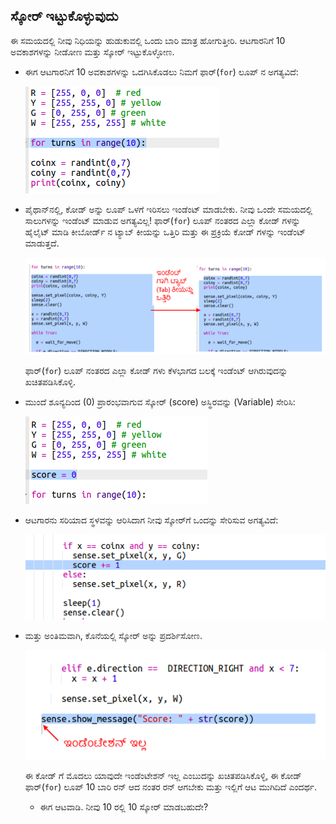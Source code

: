 ## ಸ್ಕೋರ್ ಇಟ್ಟುಕೊಳ್ಳುವುದು

ಈ ಸಮಯದಲ್ಲಿ ನೀವು ನಿಧಿಯನ್ನು ಹುಡುಕುವಲ್ಲಿ ಒಂದು ಬಾರಿ ಮಾತ್ರ ಹೋಗುತ್ತೀರಿ. ಆಟಗಾರನಿಗೆ 10 ಅವಕಾಶಗಳನ್ನು ನೀಡೋಣ ಮತ್ತು ಸ್ಕೋರ್ ಇಟ್ಟುಕೊಳ್ಳೋಣ.

+ ಈಗ ಆಟಗಾರನಿಗೆ 10 ಅವಕಾಶಗಳನ್ನು ಒದಗಿಸಿಕೊಡಲು ನಿಮಗೆ ಫಾರ್(`for`) ಲೂಪ್ ನ ಅಗತ್ಯವಿದೆ:
    
    ![screenshot](images/treasure-turns.png)

+ ಪೈಥಾನ್‌ನಲ್ಲಿ, ಕೋಡ್ ಅನ್ನು ಲೂಪ್ ಒಳಗೆ ಇರಿಸಲು ಇಂಡೆಂಟ್ ಮಾಡಬೇಕು. ನೀವು ಒಂದೇ ಸಮಯದಲ್ಲಿ ಸಾಲುಗಳನ್ನು ಇಂಡೆಂಟ್ ಮಾಡುವ ಅಗತ್ಯವಿಲ್ಲ! ಫಾರ್(`for`) ಲೂಪ್ ನಂತರದ ಎಲ್ಲಾ ಕೋಡ್ ಗಳನ್ನು ಹೈಲೈಟ್ ಮಾಡಿ ಕೀಬೋರ್ಡ್ ನ ಟ್ಯಾಬ್ ಕೀಯನ್ನು ಒತ್ತಿರಿ ಮತ್ತು ಈ ಪ್ರಕ್ರಿಯೆ ಕೋಡ್ ಗಳನ್ನು ಇಂಡೆಂಟ್ ಮಾಡುತ್ತದೆ.
    
    ![screenshot](images/treasure-indent.png)
    
    ಫಾರ್(`for`) ಲೂಪ್ ನಂತರದ ಎಲ್ಲಾ ಕೋಡ್ ಗಳು ಕೆಳಭಾಗದ ಬಲಕ್ಕೆ ಇಂಡೆಂಟ್ ಆಗಿರುವುದನ್ನು ಖಚಿತಪಡಿಸಿಕೊಳ್ಳಿ.

+ ಮುಂದೆ ಶೂನ್ಯದಿಂದ (0) ಪ್ರಾರಂಭವಾಗುವ ಸ್ಕೋರ್ (score) ಅಸ್ಥಿರವನ್ನು (Variable) ಸೇರಿಸಿ:
    
    ![screenshot](images/treasure-score-variable.png)

+ ಆಟಗಾರನು ಸರಿಯಾದ ಸ್ಥಳವನ್ನು ಆರಿಸಿದಾಗ ನೀವು ಸ್ಕೋರ್‌ಗೆ ಒಂದನ್ನು ಸೇರಿಸುವ ಅಗತ್ಯವಿದೆ:
    
    ![screenshot](images/treasure-score.png)

+ ಮತ್ತು ಅಂತಿಮವಾಗಿ, ಕೊನೆಯಲ್ಲಿ ಸ್ಕೋರ್ ಅನ್ನು ಪ್ರದರ್ಶಿಸೋಣ.
    
    ![screenshot](images/treasure-show-score.png)
    
    ಈ ಕೋಡ್ ಗೆ ಮೊದಲು ಯಾವುದೇ ಇಂಡೆಂಟೇಶನ್ ಇಲ್ಲ ಎಂಬುದನ್ನು ಖಚಿತಪಡಿಸಿಕೊಳ್ಳಿ, ಈ ಕೋಡ್ ಫಾರ್(`for`) ಲೂಪ್ 10 ಬಾರಿ ರನ್ ಆದ ನಂತರ ರನ್ ಆಗಬೇಕು ಮತ್ತು ಇಲ್ಲಿಗೆ ಆಟ ಮುಗಿದಿದೆ ಎಂದರ್ಥ.
    
    + ಈಗ ಆಟವಾಡಿ. ನೀವು 10 ರಲ್ಲಿ 10 ಸ್ಕೋರ್ ಮಾಡಬಹುದೇ?